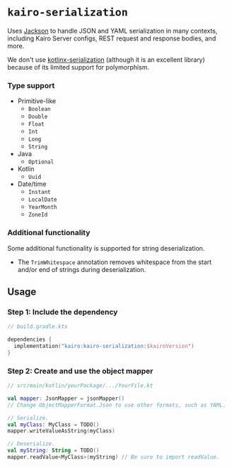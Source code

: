 # `kairo-serialization`

Uses [Jackson](https://github.com/FasterXML/jackson)
to handle JSON and YAML serialization in many contexts,
including Kairo Server configs, REST request and response bodies, and more.

We don't use [kotlinx-serialization](https://github.com/Kotlin/kotlinx.serialization)
(although it is an excellent library)
because of its limited support for polymorphism.

### Type support

- Primitive-like
  - `Boolean`
  - `Double`
  - `Float`
  - `Int`
  - `Long`
  - `String`
- Java
  - `Optional`
- Kotlin
  - `Uuid`
- Date/time
  - `Instant`
  - `LocalDate`
  - `YearMonth`
  - `ZoneId`

### Additional functionality

Some additional functionality is supported for string deserialization.

- The `TrimWhitespace` annotation removes whitespace from the start and/or end of strings during deserialization.

## Usage

### Step 1: Include the dependency

```kotlin
// build.gradle.kts

dependencies {
  implementation("kairo:kairo-serialization:$kairoVersion")
}
```

### Step 2: Create and use the object mapper

```kotlin
// src/main/kotlin/yourPackage/.../YourFile.kt

val mapper: JsonMapper = jsonMapper()
// Change ObjectMapperFormat.Json to use other formats, such as YAML.

// Serialize.
val myClass: MyClass = TODO()
mapper.writeValueAsString(myClass)

// Deserialize.
val myString: String = TODO()
mapper.readValue<MyClass>(myString) // Be sure to import readValue.
```
